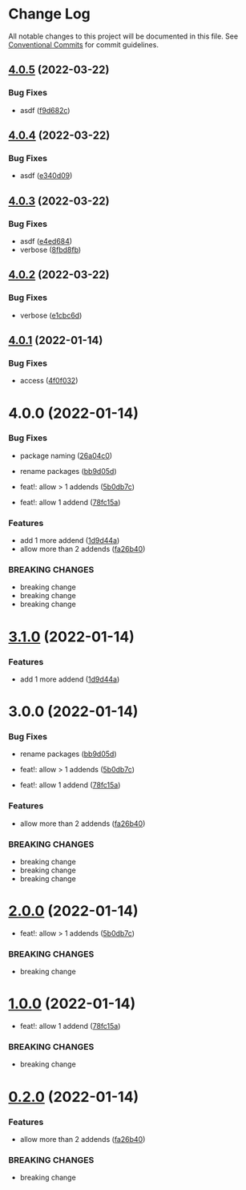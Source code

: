 # Change Log

All notable changes to this project will be documented in this file.
See [Conventional Commits](https://conventionalcommits.org) for commit guidelines.

## [4.0.5](https://github.com/kevinpagtakhan/calculator-js/compare/@kp-test/add@4.0.4...@kp-test/add@4.0.5) (2022-03-22)


### Bug Fixes

* asdf ([f9d682c](https://github.com/kevinpagtakhan/calculator-js/commit/f9d682cb284f7e277c9175280c0a50220be4fd7d))





## [4.0.4](https://github.com/kevinpagtakhan/calculator-js/compare/@kp-test/add@4.0.3...@kp-test/add@4.0.4) (2022-03-22)


### Bug Fixes

* asdf ([e340d09](https://github.com/kevinpagtakhan/calculator-js/commit/e340d09cda1df10a3434b921b7174d37184b02f5))





## [4.0.3](https://github.com/kevinpagtakhan/calculator-js/compare/@kp-test/add@4.0.2...@kp-test/add@4.0.3) (2022-03-22)


### Bug Fixes

* asdf ([e4ed684](https://github.com/kevinpagtakhan/calculator-js/commit/e4ed68414c1842622ed82396faae42e1baf1b8ea))
* verbose ([8fbd8fb](https://github.com/kevinpagtakhan/calculator-js/commit/8fbd8fb6c4a5baaecee68dcf102162099431bcfb))





## [4.0.2](https://github.com/kevinpagtakhan/calculator-js/compare/@kp-test/add@4.0.1...@kp-test/add@4.0.2) (2022-03-22)


### Bug Fixes

* verbose ([e1cbc6d](https://github.com/kevinpagtakhan/calculator-js/commit/e1cbc6d53d4725c6c0cb9789d160fc6fc45725e9))





## [4.0.1](https://github.com/kevinpagtakhan/calculator-js/compare/@kp-test/add@4.0.0...@kp-test/add@4.0.1) (2022-01-14)


### Bug Fixes

* access ([4f0f032](https://github.com/kevinpagtakhan/calculator-js/commit/4f0f0327f105f5c206b32ca1d9b15ee542fd927e))





# 4.0.0 (2022-01-14)


### Bug Fixes

* package naming ([26a04c0](https://github.com/kevinpagtakhan/calculator-js/commit/26a04c0df308ac546c9c1c65702cdb1503d87856))
* rename packages ([bb9d05d](https://github.com/kevinpagtakhan/calculator-js/commit/bb9d05d8e9c56bc35e32819ae9f934a56f1602c7))


* feat!: allow > 1 addends ([5b0db7c](https://github.com/kevinpagtakhan/calculator-js/commit/5b0db7ca33040118ff080a487ae023b01d9b57ad))
* feat!: allow 1 addend ([78fc15a](https://github.com/kevinpagtakhan/calculator-js/commit/78fc15a0f3aae32f197f3cdcc5c1f1340a5997df))


### Features

* add 1 more addend ([1d9d44a](https://github.com/kevinpagtakhan/calculator-js/commit/1d9d44a563ead06c64aafecc625fef2dd7a1ab70))
* allow more than 2 addends ([fa26b40](https://github.com/kevinpagtakhan/calculator-js/commit/fa26b405378daaba3b48976d23bfc31656687373))


### BREAKING CHANGES

* breaking change
* breaking change
* breaking change





# [3.1.0](https://github.com/kevinpagtakhan/calculator-js/compare/@kp/add@3.0.0...@kp/add@3.1.0) (2022-01-14)


### Features

* add 1 more addend ([1d9d44a](https://github.com/kevinpagtakhan/calculator-js/commit/1d9d44a563ead06c64aafecc625fef2dd7a1ab70))





# 3.0.0 (2022-01-14)


### Bug Fixes

* rename packages ([bb9d05d](https://github.com/kevinpagtakhan/calculator-js/commit/bb9d05d8e9c56bc35e32819ae9f934a56f1602c7))


* feat!: allow > 1 addends ([5b0db7c](https://github.com/kevinpagtakhan/calculator-js/commit/5b0db7ca33040118ff080a487ae023b01d9b57ad))
* feat!: allow 1 addend ([78fc15a](https://github.com/kevinpagtakhan/calculator-js/commit/78fc15a0f3aae32f197f3cdcc5c1f1340a5997df))


### Features

* allow more than 2 addends ([fa26b40](https://github.com/kevinpagtakhan/calculator-js/commit/fa26b405378daaba3b48976d23bfc31656687373))


### BREAKING CHANGES

* breaking change
* breaking change
* breaking change





# [2.0.0](https://github.com/kevinpagtakhan/calculator-js/compare/add@1.0.0...add@2.0.0) (2022-01-14)


* feat!: allow > 1 addends ([5b0db7c](https://github.com/kevinpagtakhan/calculator-js/commit/5b0db7ca33040118ff080a487ae023b01d9b57ad))


### BREAKING CHANGES

* breaking change





# [1.0.0](https://github.com/kevinpagtakhan/calculator-js/compare/add@0.2.0...add@1.0.0) (2022-01-14)


* feat!: allow 1 addend ([78fc15a](https://github.com/kevinpagtakhan/calculator-js/commit/78fc15a0f3aae32f197f3cdcc5c1f1340a5997df))


### BREAKING CHANGES

* breaking change





# [0.2.0](https://github.com/kevinpagtakhan/calculator-js/compare/add@0.1.0...add@0.2.0) (2022-01-14)


### Features

* allow more than 2 addends ([fa26b40](https://github.com/kevinpagtakhan/calculator-js/commit/fa26b405378daaba3b48976d23bfc31656687373))


### BREAKING CHANGES

* breaking change
